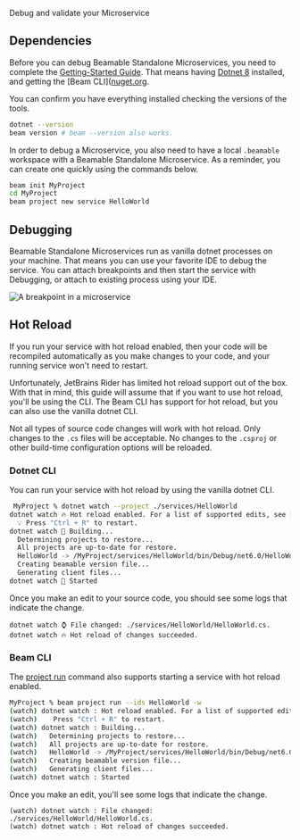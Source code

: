 Debug and validate your Microservice

## Dependencies

Before you can debug Beamable Standalone Microservices, you need to complete the [Getting-Started Guide](doc:cli-getting-started). That means having [Dotnet 8](https://dotnet.microsoft.com/en-us/download/dotnet/8.0) installed, and getting the [Beam CLI]([nuget.org](https://www.nuget.org/packages/Beamable.Tools). 

You can confirm you have everything installed checking the versions of the tools.
```sh
dotnet --version
beam version # beam --version also works.
```

In order to debug a Microservice, you also need to have a local `.beamable` workspace with a Beamable Standalone Microservice. As a reminder, you can create one quickly using the commands below.
```sh
beam init MyProject
cd MyProject
beam project new service HelloWorld
```

## Debugging 

Beamable Standalone Microservices run as vanilla dotnet processes on your machine. That means you can use your favorite IDE to debug the service. You can attach breakpoints and then start the service with Debugging, or attach to existing process using your IDE. 

![A breakpoint in a microservice](https://files.readme.io/88da124-image.png)

## Hot Reload

If you run your service with hot reload enabled, then your code will be recompiled automatically as you make changes to your code, and your running service won't need to restart. 

Unfortunately, JetBrains Rider has limited hot reload support out of the box. With that in mind, this guide will assume that if you want to use hot reload, you'll be using the CLI. The Beam CLI has support for hot reload, but you can also use the vanilla dotnet CLI. 

Not all types of source code changes will work with hot reload. Only changes to the `.cs` files will be acceptable. No changes to the `.csproj` or other build-time configuration options will be reloaded.  

### Dotnet CLI

You can run your service with hot reload by using the vanilla dotnet CLI.

```sh
 MyProject % dotnet watch --project ./services/HelloWorld 
dotnet watch 🔥 Hot reload enabled. For a list of supported edits, see https://aka.ms/dotnet/hot-reload.
  💡 Press "Ctrl + R" to restart.
dotnet watch 🔧 Building...
  Determining projects to restore...
  All projects are up-to-date for restore.
  HelloWorld -> /MyProject/services/HelloWorld/bin/Debug/net6.0/HelloWorld.dll
  Creating beamable version file...
  Generating client files...
dotnet watch 🚀 Started
```
Once you make an edit to your source code, you should see some logs that indicate the change. 

```
dotnet watch ⌚ File changed: ./services/HelloWorld/HelloWorld.cs.
dotnet watch 🔥 Hot reload of changes succeeded.
```
### Beam CLI

The [project run](doc:cli-project-run) command also supports starting a service with hot reload enabled. 
```sh 
MyProject % beam project run --ids HelloWorld -w
(watch) dotnet watch : Hot reload enabled. For a list of supported edits, see https://aka.ms/dotnet/hot-reload.
(watch)    Press "Ctrl + R" to restart.
(watch) dotnet watch : Building...
(watch)   Determining projects to restore...
(watch)   All projects are up-to-date for restore.
(watch)   HelloWorld -> /MyProject/services/HelloWorld/bin/Debug/net6.0/HelloWorld.dll
(watch)   Creating beamable version file...
(watch)   Generating client files...
(watch) dotnet watch : Started
```
Once you make an edit, you'll see some logs that indicate the change.
```
(watch) dotnet watch : File changed: ./services/HelloWorld/HelloWorld.cs.
(watch) dotnet watch : Hot reload of changes succeeded.
```

